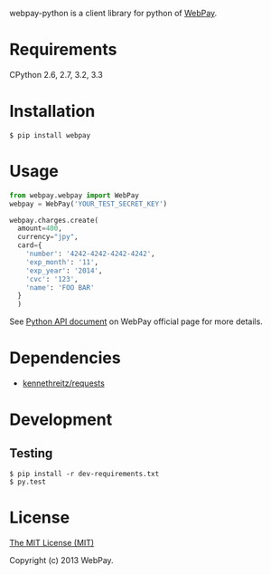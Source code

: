 webpay-python is a client library for python of [WebPay](https://webpay.jp).

# Requirements

CPython 2.6, 2.7, 3.2, 3.3

# Installation

    $ pip install webpay

# Usage

```python
from webpay.webpay import WebPay
webpay = WebPay('YOUR_TEST_SECRET_KEY')

webpay.charges.create(
  amount=400,
  currency="jpy",
  card={
    'number': '4242-4242-4242-4242',
    'exp_month': '11',
    'exp_year': '2014',
    'cvc': '123',
    'name': 'FOO BAR'
  }
  )
```

See [Python API document](https://webpay.jp/docs/api/python) on WebPay official page for more details.

# Dependencies

- [kennethreitz/requests](https://github.com/kennethreitz/requests)

# Development

## Testing

    $ pip install -r dev-requirements.txt
    $ py.test

# License

[The MIT License (MIT)](http://opensource.org/licenses/mit-license.html)

Copyright (c) 2013 WebPay.
